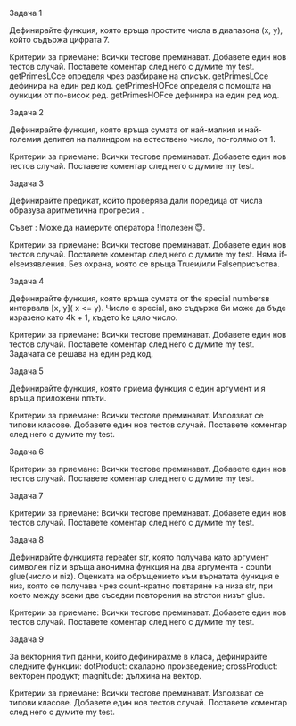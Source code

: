 Задача 1

Дефинирайте функция, която връща простите числа в диапазона (x, y), който съдържа цифрата 7.

Критерии за приемане:
Всички тестове преминават.
Добавете един нов тестов случай. Поставете коментар след него с думите my test.
getPrimesLCсе определя чрез разбиране на списък.
getPrimesLCсе дефинира на един ред код.
getPrimesHOFсе определя с помощта на функции от по-висок ред.
getPrimesHOFсе дефинира на един ред код.

Задача 2

Дефинирайте функция, която връща сумата от най-малкия и най-големия делител на палиндром на естествено число, по-голямо от 1.

Критерии за приемане:
Всички тестове преминават.
Добавете един нов тестов случай. Поставете коментар след него с думите my test.

Задача 3

Дефинирайте предикат, който проверява дали поредица от числа образува аритметична прогресия .

Съвет : Може да намерите оператора !!полезен 😇.

Критерии за приемане:
Всички тестове преминават.
Добавете един нов тестов случай. Поставете коментар след него с думите my test.
Няма if-elseизявления.
Без охрана, която се връща Trueи/или Falseприсъства.

Задача 4

Дефинирайте функция, която връща сумата от the special numbersв интервала [x, y]( x <= y). Число е special, ако съдържа 6и може да бъде изразено като 4k + 1, където kе цяло число.

Критерии за приемане:
Всички тестове преминават.
Добавете един нов тестов случай. Поставете коментар след него с думите my test.
Задачата се решава на един ред код.

Задача 5

Дефинирайте функция, която приема функция с един аргумент и я връща приложени nпъти.

Критерии за приемане:
Всички тестове преминават.
Използват се типови класове.
Добавете един нов тестов случай. Поставете коментар след него с думите my test.

Задача 6

Критерии за приемане:
Всички тестове преминават.
Добавете един нов тестов случай. Поставете коментар след него с думите my test.

Задача 7

Критерии за приемане:
Всички тестове преминават.
Добавете един нов тестов случай. Поставете коментар след него с думите my test.

Задача 8

Дефинирайте функцията repeater str, която получава като аргумент символен niz и връща анонимна функция на два аргумента - countи glue(число и niz). Оценката на обръщението към върнатата функция е низ, която се получава чрез count-кратно повтаряне на низа str, при което между всеки две съседни повторения на strстои низът glue.

Критерии за приемане:
Всички тестове преминават.
Добавете един нов тестов случай. Поставете коментар след него с думите my test.

Задача 9

За векторния тип данни, който дефинирахме в класа, дефинирайте следните функции:
 dotProduct: скаларно произведение;
crossProduct: векторен продукт;
magnitude: дължина на вектор.

Критерии за приемане:
Всички тестове преминават.
Използват се типови класове.
Добавете един нов тестов случай. Поставете коментар след него с думите my test.